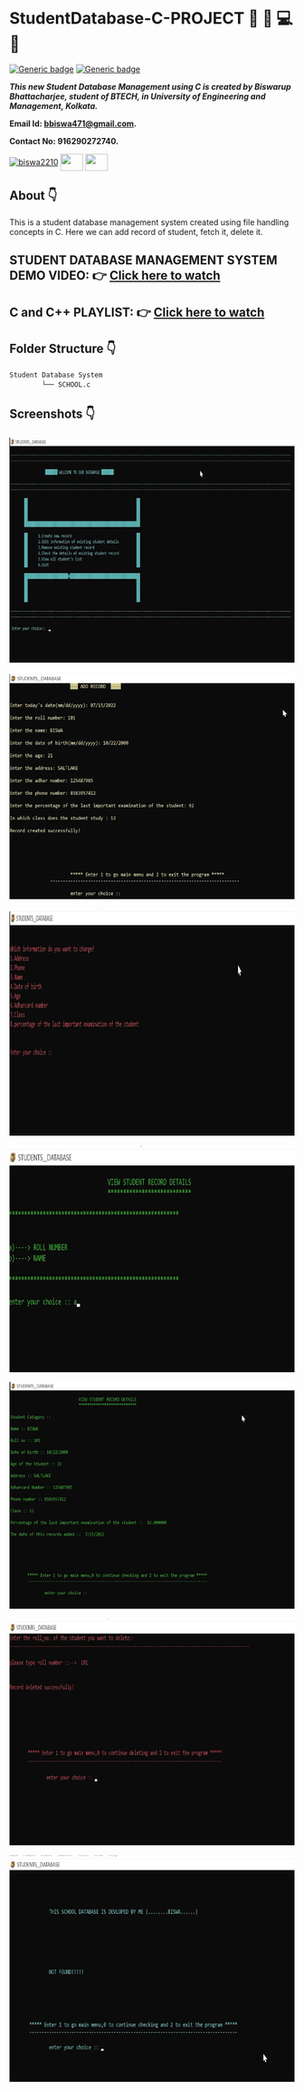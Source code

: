 # StudentDatabase-C-PROJECT :star_struck: :open_file_folder: :computer: :closed_book:

[![Generic badge](https://img.shields.io/badge/C-programming-orange)](https://shields.io/) [![Generic badge](https://img.shields.io/badge/file-handling-success)](https://shields.io/)
<br>

***This new Student Database Management using C is created by Biswarup Bhattacharjee, student of BTECH, in University of Engineering and Management, Kolkata.***

**Email Id: bbiswa471@gmail.com.** 

**Contact No: 916290272740.** 


<p align="left">
<a href="https://www.facebook.com/profile.php?id=100070395300810" target="blank"><img align="center" src="https://cdn.jsdelivr.net/npm/simple-icons@3.0.1/icons/facebook.svg" alt="biswa2210" height="30" width="40" /></a>
<a href="https://instagram.com/biswarup2210" target="blank"><img align="center" src="https://cdn.jsdelivr.net/npm/simple-icons@3.0.1/icons/instagram.svg" alt="" height="30" width="40" /></a>
<a href="https://github.com/biswa2210/biswa2210" target="blank"><img align="center" src="https://cdn.jsdelivr.net/npm/simple-icons@3.0.1/icons/github.svg" alt="" height="30" width="40" /></a>
</p>

## About :point_down: 

<div align="justified">
 
This is a student database management system created using file handling concepts in C. Here we can add record of student, fetch it, delete it. 

</div>

## STUDENT DATABASE MANAGEMENT SYSTEM DEMO VIDEO: :point_right: <a href="https://www.youtube.com/watch?v=kfBfZK9YGXE&list=PL0lbDlMJ1h4g3cSTY44VyQ4Z-5L4kbo2a&index=7">Click here to watch</a>

## C and C++ PLAYLIST: :point_right: <a href="https://www.youtube.com/watch?v=m5VnSust32E&list=PL0lbDlMJ1h4g3cSTY44VyQ4Z-5L4kbo2a">Click here to watch</a>


## Folder Structure :point_down:
```bash
Student Database System
        └── SCHOOL.c
```
    
## Screenshots :point_down: 

<div align="center">

<a href="s1.png"><img src="s1.png" width="800" height= "400"></a>

<a href="s2.png"><img src="s2.png" width="800" height= "400"></a>

<a href="s3.png"><img src="s3.png" width="800" height= "400"></a>

<a href="s4.png"><img src="s4.png" width="800" height= "400"></a>

<a href="s5.png"><img src="s5.png" width="800" height= "400"></a>

<a href="s6.png"><img src="s6.png" width="800" height= "400"></a>

<a href="s7.png"><img src="s7.png" width="800" height= "400"></a>


</div>


